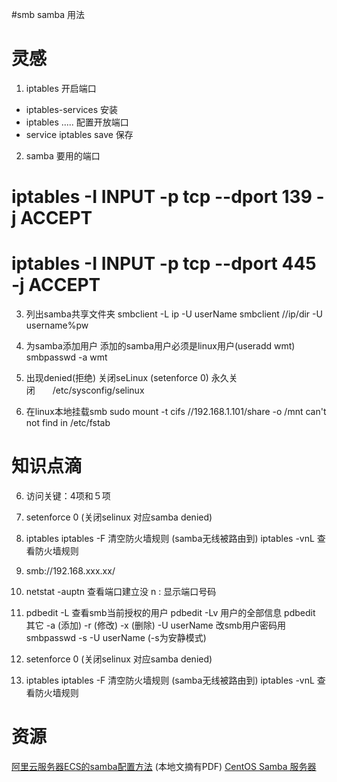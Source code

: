 #smb samba 用法

# 灵感
1. iptables 开启端口
- iptables-services 安装
- iptables ..... 配置开放端口
- service iptables  save 保存

2. samba 要用的端口
 # iptables -I INPUT -p tcp --dport 139 -j ACCEPT
 # iptables -I INPUT -p tcp --dport 445 -j ACCEPT

3. 列出samba共享文件夹
 smbclient -L ip -U userName
 smbclient //ip/dir -U username%pw

4. 为samba添加用户
	添加的samba用户必须是linux用户(useradd wmt)
	smbpasswd -a wmt
4. 出现denied(拒绝)
	关闭seLinux (setenforce 0)
	永久关闭　　/etc/sysconfig/selinux
5. 在linux本地挂载smb
sudo mount -t cifs //192.168.1.101/share -o /mnt
can't not find in /etc/fstab

# 知识点滴
6. 访问关键：4项和５项
	 
4. setenforce 0 (关闭selinux 对应samba denied)
5. iptables
	iptables -F 清空防火墙规则 (samba无线被路由到)
	iptables -vnL 查看防火墙规则

1. smb://192.168.xxx.xx/
2. netstat -auptn 查看端口建立没
	n : 显示端口号码
3. pdbedit -L
	查看smb当前授权的用户
   pdbedit -Lv
	用户的全部信息
   pdbedit 其它
	-a (添加) -r (修改) -x (删除) -U userName
   改smb用户密码用
	smbpasswd -s -U userName (-s为安静模式)
4. setenforce 0 (关闭selinux 对应samba denied)
5. iptables
	iptables -F 清空防火墙规则 (samba无线被路由到)
	iptables -vnL 查看防火墙规则


# 资源
[阿里云服务器ECS的samba配置方法](https://blog.csdn.net/XHG1993/article/details/78872724) (本地文摘有PDF)
[CentOS Samba 服务器 ](https://www.linuxidc.com/Linux/2016-09/135578.htm)
